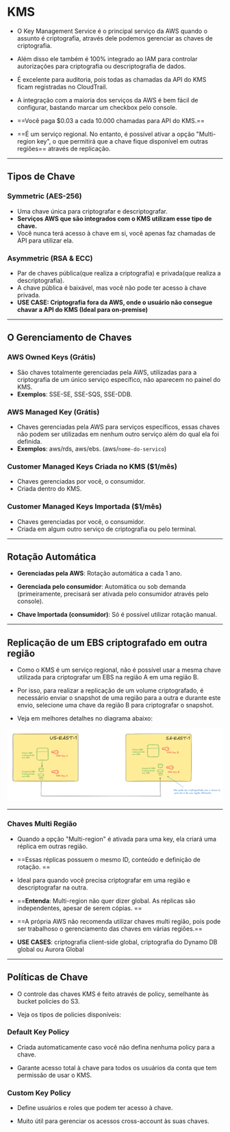 # KMS
- O Key Management Service é o principal serviço da AWS quando o assunto é criptografia, através dele podemos gerenciar as chaves de criptografia. 

- Além disso ele também é 100% integrado ao IAM para controlar autorizações para criptografia ou descriptografia de dados.

- É excelente para auditoria, pois todas as chamadas da API do KMS ficam registradas no CloudTrail.

- A integração com a maioria dos serviços da AWS é bem fácil de configurar, bastando marcar um checkbox pelo console.

- ==Você paga $0.03 a cada 10.000 chamadas para API do KMS.==

- ==É um serviço regional. No entanto, é possível ativar a opção "Multi-region key", o que permitirá que a chave fique disponível em outras regiões== através de replicação.
___
## Tipos de Chave
### Symmetric (AES-256)
- Uma chave única para criptografar e descriptografar.
- **Serviços AWS que são integrados com o KMS utilizam esse tipo de chave.**
- Você nunca terá acesso à chave em si, você apenas faz chamadas de API para utilizar ela.

### Asymmetric (RSA & ECC)
- Par de chaves pública(que realiza a criptografia) e privada(que realiza a descriptografia).
- A chave pública é baixável, mas você não pode ter acesso à chave privada.
- **USE CASE: Criptografia fora da AWS, onde o usuário não consegue chavar a API do KMS (Ideal para on-premise)**
 
___
## O Gerenciamento de Chaves
### AWS Owned Keys (Grátis)
- São chaves totalmente gerenciadas pela AWS,  utilizadas para a criptografia de um único serviço específico, não aparecem no painel do KMS. 
- **Exemplos**: SSE-SE, SSE-SQS, SSE-DDB.

### AWS Managed Key (Grátis)
- Chaves gerenciadas pela AWS para serviços específicos, essas chaves não podem ser utilizadas em nenhum outro serviço além do qual ela foi definida.
- **Exemplos**: aws/rds, aws/ebs. (aws/`nome-do-servico`)

### Customer Managed Keys Criada no KMS ($1/mês)
- Chaves gerenciadas por você, o consumidor.
- Criada dentro do KMS.

### Customer Managed Keys Importada ($1/mês)
- Chaves gerenciadas por você, o consumidor.
- Criada em algum outro serviço de criptografia ou pelo terminal.

___ 
## Rotação Automática

- **Gerenciadas pela AWS**: Rotação automática a cada 1 ano.

- **Gerenciada pelo consumidor**: Automática ou sob demanda (primeiramente, precisará ser ativada pelo consumidor através pelo console).

- **Chave Importada (consumidor)**: Só é possível utilizar rotação manual.

___
## Replicação de um EBS criptografado em outra região
- Como o KMS é um serviço regional, não é possível usar a mesma chave utilizada para criptografar um EBS na região A em uma região B.

- Por isso, para realizar a replicação de um volume criptografado, é necessário enviar o snapshot de uma região para a outra e durante este envio, selecione uma chave da região B para criptografar o snapshot. 

- Veja em melhores detalhes no diagrama abaixo:

![Diagrama - Criptografia de EBS](./images/EBS-Criptografado.png)

___
### Chaves Multi Região

- Quando a opção "Multi-region" é ativada para uma key, ela criará uma réplica em outras região.

- ==Essas réplicas possuem o mesmo ID, conteúdo e definição de rotação.
==
- Ideal para quando você precisa criptografar em uma região e descriptografar na outra.

- ==**Entenda**: Multi-region não quer dizer global. As réplicas são independentes, apesar de serem cópias. ==

- ==A própria AWS não recomenda utilizar chaves multi região, pois pode ser trabalhoso o gerenciamento das chaves em várias regiões.==

- **USE CASES**: criptografia client-side global, criptografia do Dynamo DB global ou Aurora Global
___
## Políticas de Chave
- O controle das chaves KMS é feito através de policy, semelhante às bucket policies do S3.

- Veja os tipos de policies disponíveis:

### Default Key Policy
- Criada automaticamente caso você não defina nenhuma policy para a chave.

- Garante acesso total à chave para todos os usuários da conta que tem permissão de usar o KMS.

### Custom Key Policy
- Define usuários e roles que podem ter acesso à chave.

- Muito útil para gerenciar os acessos cross-account às suas chaves.